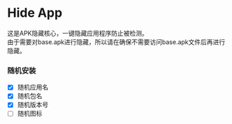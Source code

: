 # Hide App
这是APK隐藏核心，一键隐藏应用程序防止被检测。<br>
由于需要对base.apk进行隐藏，所以请在确保不需要访问base.apk文件后再进行隐藏。<br>
### 随机安装
- [x] 随机应用名
- [x] 随机包名
- [x] 随机版本号
- [ ] 随机图标
